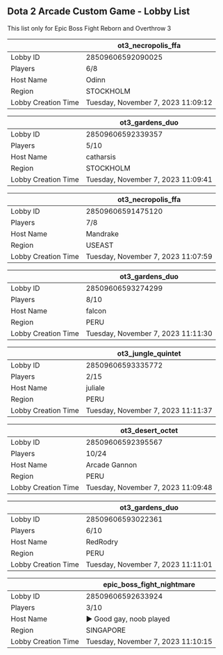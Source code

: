 ## Dota 2 Arcade Custom Game - Lobby List

This list only for Epic Boss Fight Reborn and Overthrow 3

|  | ot3_necropolis_ffa |
| ------ | ------ |
| Lobby ID | 28509606592090025 |
| Players | 6/8 |
| Host Name | Odinn |
| Region | STOCKHOLM |
| Lobby Creation Time | Tuesday, November 7, 2023 11:09:12 |


|  | ot3_gardens_duo |
| ------ | ------ |
| Lobby ID | 28509606592339357 |
| Players | 5/10 |
| Host Name | catharsis |
| Region | STOCKHOLM |
| Lobby Creation Time | Tuesday, November 7, 2023 11:09:41 |


|  | ot3_necropolis_ffa |
| ------ | ------ |
| Lobby ID | 28509606591475120 |
| Players | 7/8 |
| Host Name | Mandrake |
| Region | USEAST |
| Lobby Creation Time | Tuesday, November 7, 2023 11:07:59 |


|  | ot3_gardens_duo |
| ------ | ------ |
| Lobby ID | 28509606593274299 |
| Players | 8/10 |
| Host Name | falcon |
| Region | PERU |
| Lobby Creation Time | Tuesday, November 7, 2023 11:11:30 |


|  | ot3_jungle_quintet |
| ------ | ------ |
| Lobby ID | 28509606593335772 |
| Players | 2/15 |
| Host Name | juliale |
| Region | PERU |
| Lobby Creation Time | Tuesday, November 7, 2023 11:11:37 |


|  | ot3_desert_octet |
| ------ | ------ |
| Lobby ID | 28509606592395567 |
| Players | 10/24 |
| Host Name | Arcade Gannon |
| Region | PERU |
| Lobby Creation Time | Tuesday, November 7, 2023 11:09:48 |


|  | ot3_gardens_duo |
| ------ | ------ |
| Lobby ID | 28509606593022361 |
| Players | 6/10 |
| Host Name | RedRodry |
| Region | PERU |
| Lobby Creation Time | Tuesday, November 7, 2023 11:11:01 |


|  | epic_boss_fight_nightmare |
| ------ | ------ |
| Lobby ID | 28509606592633924 |
| Players | 3/10 |
| Host Name | ► Good gay, noob played |
| Region | SINGAPORE |
| Lobby Creation Time | Tuesday, November 7, 2023 11:10:15 |


